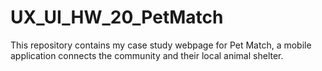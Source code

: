 # UX_UI_HW_20_PetMatch
This repository contains my case study webpage for Pet Match, a mobile application connects the community and their local animal shelter.  
